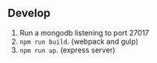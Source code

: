 ## Develop
1. Run a mongodb listening to port 27017
2. `npm run build`. (webpack and gulp) 
3. `npm run up`. (express server)
